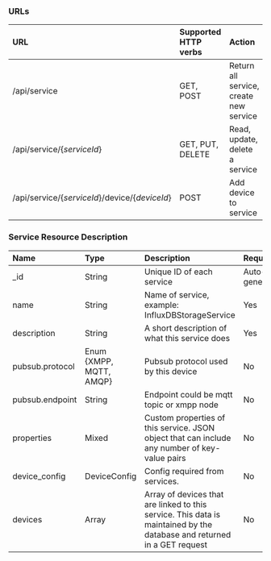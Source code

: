 ### URLs 

|URL | Supported HTTP verbs| Action
|:----------|:-------|:-------------|
|/api/service | GET, POST| Return all service, create new service|
|/api/service/{*serviceId*} | GET, PUT, DELETE| Read, update, delete a service|
|/api/service/{*serviceId*}/device/{*deviceId*} | POST | Add device to service |

### Service Resource Description

| Name | Type | Description | Required | Default|
|:----------|:-----|:------------|:----|:--------|
|_id| String| Unique ID of each service| Auto-generated| - |
|name | String| Name of service, example: InfluxDBStorageService | Yes| - |
|description| String| A short description of what this service does | Yes | - |
|pubsub.protocol| Enum {XMPP, MQTT, AMQP}| Pubsub protocol used by this device | No |MQTT|
|pubsub.endpoint| String| Endpoint could be mqtt topic or xmpp node| No |-|
|properties | Mixed| Custom properties of this service. JSON object that can include any number of key-value pairs| No|-|
|device_config|DeviceConfig| Config required from services. | No | -
|devices|Array| Array of devices that are linked to this service. This data is maintained by the database and returned in a GET request| No |-|
